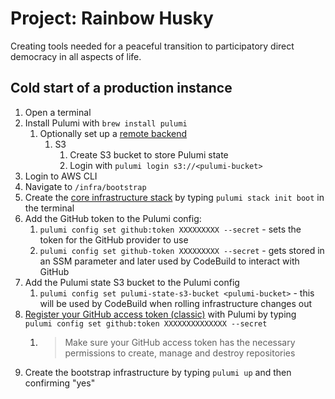 # Project: Rainbow Husky

Creating tools needed for a peaceful transition to participatory direct democracy in all aspects of life.

## Cold start of a production instance
1. Open a terminal
2. Install Pulumi with `brew install pulumi`
   1. Optionally set up a [remote backend](https://www.pulumi.com/docs/intro/concepts/state/)
      1. S3
         1. Create S3 bucket to store Pulumi state
         2. Login with `pulumi login s3://<pulumi-bucket>`
3. Login to AWS CLI
4. Navigate to `/infra/bootstrap`
5. Create the [core infrastructure stack](https://www.pulumi.com/docs/intro/concepts/stack) by typing `pulumi stack init boot` in the terminal
6. Add the GitHub token to the Pulumi config:
   1. `pulumi config set github:token XXXXXXXXX --secret` - sets the token for the GitHub provider to use
   2. `pulumi config set github-token XXXXXXXXX --secret` - gets stored in an SSM parameter and later used by CodeBuild to interact with GitHub
7. Add the Pulumi state S3 bucket to the Pulumi config
   1. `pulumi config set pulumi-state-s3-bucket <pulumi-bucket>` - this will be used by CodeBuild when rolling infrastructure changes out
8. [Register your GitHub access token (classic)](https://www.pulumi.com/registry/packages/github/installation-configuration/) with Pulumi by typing `pulumi config set github:token XXXXXXXXXXXXXX --secret`
   1. > Make sure your GitHub access token has the necessary permissions to create, manage and destroy repositories
9. Create the bootstrap infrastructure by typing `pulumi up` and then confirming "yes"
